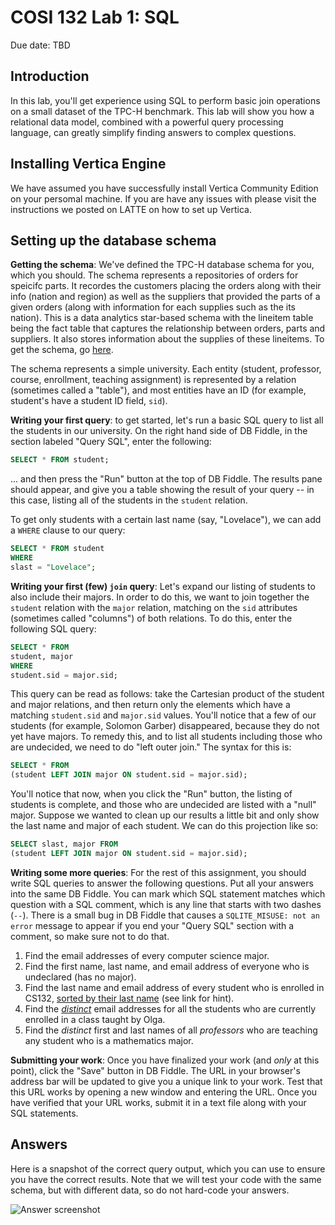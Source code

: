 # COSI 132 Lab 1: SQL

Due date: TBD
    
## Introduction
In this lab, you'll get experience using SQL to perform basic join operations on a small dataset of the TPC-H benchmark. This lab will show you how a relational data model, combined with a powerful query processing language, can greatly simplify finding answers to complex questions.

## Installing Vertica Engine 
We have assumed you have successfully install Vertica Community Edition on your persomal machine. If you are have any issues with please visit the instructions we posted on LATTE on how to set up Vertica. 

## Setting up the database schema

**Getting the schema**:  We've defined the TPC-H database schema for you, which you should. The schema represents a repositories of orders for speicifc parts. It recordes the customers placing the orders along with their info (nation and region) as well as the suppliers that provided the parts of a given orders (along with information for each supplies such as the its nation). This is a data analytics star-based schema with the lineitem table being the fact table that captures the relationship between orders, parts and suppliers. It also stores information about the supplies of these lineitems.
To get the schema, go [here](https://github.com/COSI132a/Spring2020/blob/master/Lab%201-%20SQL/sample-data-tpch-schema.png). 

The schema represents a simple university. Each entity (student, professor, course, enrollment, teaching assignment) is represented by a relation (sometimes called a "table"), and most entities have an ID (for example, student's have a student ID field, `sid`).

**Writing your first query**: to get started, let's run a basic SQL query to list all the students in our university. On the right hand side of DB Fiddle, in the section labeled "Query SQL", enter the following:

```sql
SELECT * FROM student;
```

... and then press the "Run" button at the top of DB Fiddle. The results pane should appear, and give you a table showing the result of your query -- in this case, listing all of the students in the `student` relation.

To get only students with a certain last name (say, "Lovelace"), we can add a `WHERE` clause to our query:

```sql
SELECT * FROM student
WHERE 
slast = "Lovelace";
```

**Writing your first (few) `join` query**: Let's expand our listing of students to also include their majors. In order to do this, we want to join together the `student` relation with the `major` relation, matching on the `sid` attributes (sometimes called "columns") of both relations. To do this, enter the following SQL query:

```sql
SELECT * FROM
student, major
WHERE
student.sid = major.sid;
```
This query can be read as follows: take the Cartesian product of the student and major relations, and then return only the elements which have a matching `student.sid` and `major.sid` values. You'll notice that a few of our students (for example, Solomon Garber) disappeared, because they do not yet have majors. To remedy this, and to list all students including those who are undecided, we need to do "left outer join." The syntax for this is:

```sql
SELECT * FROM
(student LEFT JOIN major ON student.sid = major.sid);
```

You'll notice that now, when you click the "Run" button, the listing of students is complete, and those who are undecided are listed with a "null" major. Suppose we wanted to clean up our results a little bit and only show the last name and major of each student. We can do this projection like so:

```sql
SELECT slast, major FROM
(student LEFT JOIN major ON student.sid = major.sid);
```

**Writing some more queries**: For the rest of this assignment, you should write SQL queries to answer the following questions. Put all your answers into the same DB Fiddle. You can mark which SQL statement matches which question with a SQL comment, which is any line that starts with two dashes (`--`). There is a small bug in DB Fiddle that causes a `SQLITE_MISUSE: not an error` message to appear if you end your "Query SQL" section with a comment, so make sure not to do that.

1. Find the email addresses of every computer science major. 
2. Find the first name, last name, and email address of everyone who is undeclared (has no major).
3. Find the last name and email address of every student who is enrolled in CS132, [sorted by their last name](https://www.w3schools.com/SQL/sql_orderby.asp) (see link for hint).
4. Find the [*distinct*](https://www.w3schools.com/Sql/sql_distinct.asp) email addresses for all the students who are currently enrolled in a class taught by Olga.
5. Find the *distinct* first and last names of all *professors* who are teaching any student who is a mathematics major.

**Submitting your work**: Once you have finalized your work (and *only* at this point), click the "Save" button in DB Fiddle. The URL in your browser's address bar will be updated to give you a unique link to your work. Test that this URL works by opening a new window and entering the URL. Once you have verified that your URL works, submit it in a text file along with your SQL statements.

## Answers
Here is a snapshot of the correct query output, which you can use to ensure you have the correct results. Note that we will test your code with the same schema, but with different data, so do not hard-code your answers.

![Answer screenshot](http://cs.brandeis.edu/~rcmarcus/cs132/lab1/shot2.png)

